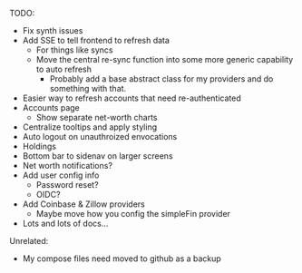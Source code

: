 TODO:

- Fix synth issues
- Add SSE to tell frontend to refresh data
  - For things like syncs
  - Move the central re-sync function into some more generic capability to auto refresh
    - Probably add a base abstract class for my providers and do something with that.
- Easier way to refresh accounts that need re-authenticated
- Accounts page
  - Show separate net-worth charts
- Centralize tooltips and apply styling
- Auto logout on unauthroized envocations
- Holdings
- Bottom bar to sidenav on larger screens
- Net worth notifications?
- Add user config info
  - Password reset?
  - OIDC?
- Add Coinbase & Zillow providers
  - Maybe move how you config the simpleFin provider
- Lots and lots of docs...

Unrelated:

- My compose files need moved to github as a backup
